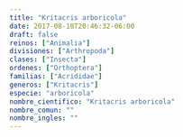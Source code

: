 ```yaml
---
title: "Kritacris arboricola"
date: 2017-08-18T20:46:32-06:00
draft: false
reinos: ["Animalia"]
divisiones: ["Arthropoda"]
clases: ["Insecta"]
ordenes: ["Orthoptera"]
familias: ["Acrididae"]
generos: ["Kritacris"]
especie: "arboricola"
nombre_cientifico: "Kritacris arboricola"
nombre_comun: ""
nombre_ingles: ""
---
```

